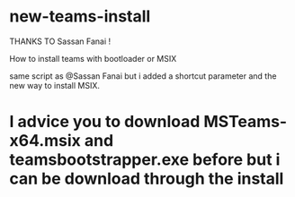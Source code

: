 # new-teams-install

THANKS TO Sassan Fanai !

How to install teams with bootloader or MSIX

same script as @Sassan Fanai but i added a shortcut parameter and the new way to install MSIX.

# I advice you to download MSTeams-x64.msix and teamsbootstrapper.exe before but i can be download through the install
